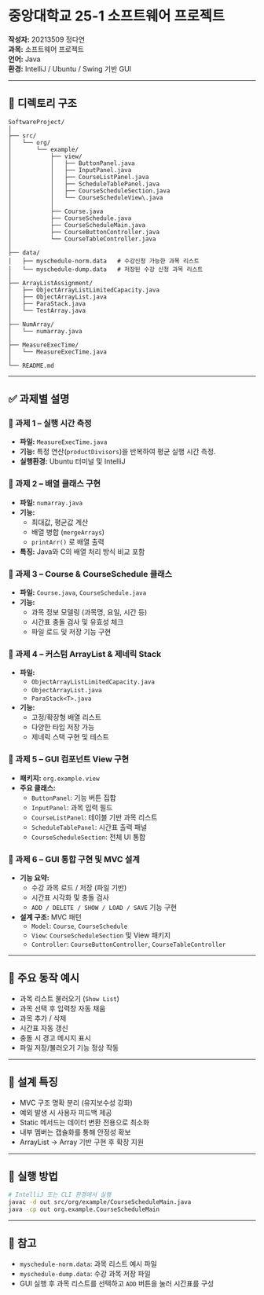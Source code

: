 # 중앙대학교 25-1 소프트웨어 프로젝트

**작성자:** 20213509 정다연  
**과목:** 소프트웨어 프로젝트  
**언어:** Java  
**환경:** IntelliJ / Ubuntu / Swing 기반 GUI

---

## 📁 디렉토리 구조

```
SoftwareProject/
│
├── src/
│   └── org/
│       └── example/
│           ├── view/
│           │   ├── ButtonPanel.java
│           │   ├── InputPanel.java
│           │   ├── CourseListPanel.java
│           │   ├── ScheduleTablePanel.java
│           │   ├── CourseScheduleSection.java
│           │   └── CourseScheduleView\.java
│           │
│           ├── Course.java
│           ├── CourseSchedule.java
│           ├── CourseScheduleMain.java
│           ├── CourseButtonController.java
│           └── CourseTableController.java
│
├── data/
│   ├── myschedule-norm.data   # 수강신청 가능한 과목 리스트
│   └── myschedule-dump.data   # 저장된 수강 신청 과목 리스트
│
├── ArrayListAssignment/
│   ├── ObjectArrayListLimitedCapacity.java
│   ├── ObjectArrayList.java
│   ├── ParaStack.java
│   └── TestArray.java
│
├── NumArray/
│   └── numarray.java
│
├── MeasureExecTime/
│   └── MeasureExecTime.java
│
└── README.md
```

---

## ✅ 과제별 설명

### 📌 과제 1 – 실행 시간 측정
- **파일:** `MeasureExecTime.java`
- **기능:** 특정 연산(`productDivisors`)을 반복하여 평균 실행 시간 측정.
- **실행환경:** Ubuntu 터미널 및 IntelliJ

### 📌 과제 2 – 배열 클래스 구현
- **파일:** `numarray.java`
- **기능:** 
  - 최대값, 평균값 계산
  - 배열 병합 (`mergeArrays`)
  - `printArr()` 로 배열 출력
- **특징:** Java와 C의 배열 처리 방식 비교 포함

### 📌 과제 3 – Course & CourseSchedule 클래스
- **파일:** `Course.java`, `CourseSchedule.java`
- **기능:** 
  - 과목 정보 모델링 (과목명, 요일, 시간 등)
  - 시간표 충돌 검사 및 유효성 체크
  - 파일 로드 및 저장 기능 구현

### 📌 과제 4 – 커스텀 ArrayList & 제네릭 Stack
- **파일:** 
  - `ObjectArrayListLimitedCapacity.java`
  - `ObjectArrayList.java`
  - `ParaStack<T>.java`
- **기능:**
  - 고정/확장형 배열 리스트
  - 다양한 타입 저장 가능
  - 제네릭 스택 구현 및 테스트

### 📌 과제 5 – GUI 컴포넌트 View 구현
- **패키지:** `org.example.view`
- **주요 클래스:**
  - `ButtonPanel`: 기능 버튼 집합
  - `InputPanel`: 과목 입력 필드
  - `CourseListPanel`: 테이블 기반 과목 리스트
  - `ScheduleTablePanel`: 시간표 출력 패널
  - `CourseScheduleSection`: 전체 UI 통합

### 📌 과제 6 – GUI 통합 구현 및 MVC 설계
- **기능 요약:**
  - 수강 과목 로드 / 저장 (파일 기반)
  - 시간표 시각화 및 충돌 검사
  - `ADD / DELETE / SHOW / LOAD / SAVE` 기능 구현
- **설계 구조:** MVC 패턴
  - `Model`: `Course`, `CourseSchedule`
  - `View`: `CourseScheduleSection` 및 View 패키지
  - `Controller`: `CourseButtonController`, `CourseTableController`

---

## 📸 주요 동작 예시

- 과목 리스트 불러오기 (`Show List`)
- 과목 선택 후 입력창 자동 채움
- 과목 추가 / 삭제
- 시간표 자동 갱신
- 충돌 시 경고 메시지 표시
- 파일 저장/불러오기 기능 정상 작동

---

## 🧠 설계 특징

- MVC 구조 명확 분리 (유지보수성 강화)
- 예외 발생 시 사용자 피드백 제공
- Static 메서드는 데이터 변환 전용으로 최소화
- 내부 멤버는 캡슐화를 통해 안정성 확보
- ArrayList → Array 기반 구현 후 확장 지원

---

## 📌 실행 방법

```bash
# IntelliJ 또는 CLI 환경에서 실행
javac -d out src/org/example/CourseScheduleMain.java
java -cp out org.example.CourseScheduleMain
```


---

## 📮 참고

* `myschedule-norm.data`: 과목 리스트 예시 파일
* `myschedule-dump.data`: 수강 과목 저장 파일
* GUI 실행 후 과목 리스트를 선택하고 `ADD` 버튼을 눌러 시간표를 구성

